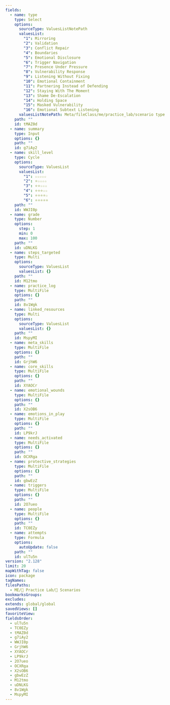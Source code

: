 ```yaml
---
fields:
  - name: type
    type: Select
    options:
      sourceType: ValuesListNotePath
      valuesList:
        "1": Mirroring
        "2": Validation
        "3": Conflict Repair
        "4": Boundaries
        "5": Emotional Disclosure
        "6": Trigger Navigation
        "7": Presence Under Pressure
        "8": Vulnerability Response
        "9": Listening Without Fixing
        "10": Emotional Containment
        "11": Partnering Instead of Defending
        "12": Staying With The Moment
        "13": Shame De-Escalation
        "14": Holding Space
        "15": Masked Vulnerability
        "16": Emotional Subtext Listening
      valuesListNotePath: Meta/fileClass/me/practice_lab/scenario type list.md
    path: ""
    id: tMAZ0d
  - name: summary
    type: Input
    options: {}
    path: ""
    id: g7iAy2
  - name: skill_level
    type: Cycle
    options:
      sourceType: ValuesList
      valuesList:
        "1": ☆☆☆☆☆
        "2": ⭐☆☆☆☆
        "3": ⭐⭐☆☆☆
        "4": ⭐⭐⭐☆☆
        "5": ⭐⭐⭐⭐☆
        "6": ⭐⭐⭐⭐⭐
    path: ""
    id: WWJI0p
  - name: grade
    type: Number
    options:
      step: 1
      min: 0
      max: 100
    path: ""
    id: uDNLKG
  - name: steps_targeted
    type: Multi
    options:
      sourceType: ValuesList
      valuesList: {}
    path: ""
    id: M12tmo
  - name: practice_log
    type: MultiFile
    options: {}
    path: ""
    id: 8v1Wgk
  - name: linked_resources
    type: Multi
    options:
      sourceType: ValuesList
      valuesList: {}
    path: ""
    id: MspyMI
  - name: meta_skills
    type: MultiFile
    options: {}
    path: ""
    id: GrjhW6
  - name: core_skills
    type: MultiFile
    options: {}
    path: ""
    id: XYAOCr
  - name: emotional_wounds
    type: MultiFile
    options: {}
    path: ""
    id: X2sOB6
  - name: emotions_in_play
    type: MultiFile
    options: {}
    path: ""
    id: LP9krJ
  - name: needs_activated
    type: MultiFile
    options: {}
    path: ""
    id: OCXRga
  - name: protective_strategies
    type: MultiFile
    options: {}
    path: ""
    id: gbwEzZ
  - name: triggers
    type: MultiFile
    options: {}
    path: ""
    id: 2O7ueo
  - name: people
    type: MultiFile
    options: {}
    path: ""
    id: TC0EZy
  - name: attempts
    type: Formula
    options:
      autoUpdate: false
    path: ""
    id: ulTu5n
version: "2.128"
limit: 20
mapWithTag: false
icon: package
tagNames: 
filesPaths:
  - ME/🧪 Practice Lab/🎲 Scenarios
bookmarksGroups: 
excludes: 
extends: global/global
savedViews: []
favoriteView: 
fieldsOrder:
  - ulTu5n
  - TC0EZy
  - tMAZ0d
  - g7iAy2
  - WWJI0p
  - GrjhW6
  - XYAOCr
  - LP9krJ
  - 2O7ueo
  - OCXRga
  - X2sOB6
  - gbwEzZ
  - M12tmo
  - uDNLKG
  - 8v1Wgk
  - MspyMI
---
```

